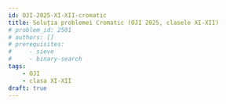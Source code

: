 ```yaml
---
id: OJI-2025-XI-XII-cromatic
title: Soluția problemei Cromatic (OJI 2025, clasele XI-XII)
# problem_id: 2501
# authors: []
# prerequisites:
#     - sieve
#     - binary-search
tags:
    - OJI
    - clasa XI-XII
draft: true
---
```


```cpp

```
